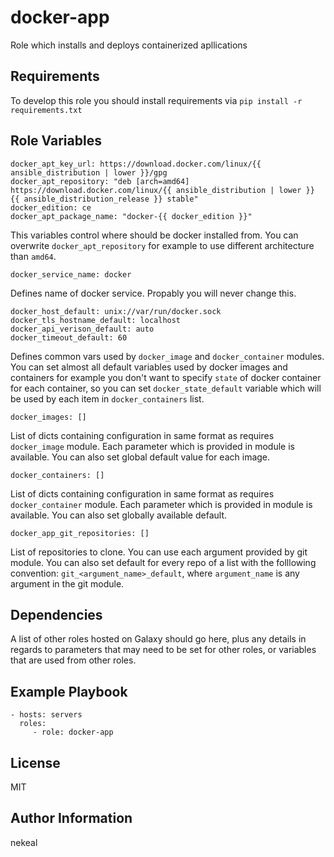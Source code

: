 docker-app
=========

Role which installs and deploys containerized apllications

Requirements
------------

To develop this role you should install requirements via `pip install -r requirements.txt`

Role Variables
--------------
    docker_apt_key_url: https://download.docker.com/linux/{{ ansible_distribution | lower }}/gpg
    docker_apt_repository: "deb [arch=amd64] https://download.docker.com/linux/{{ ansible_distribution | lower }} {{ ansible_distribution_release }} stable"
    docker_edition: ce
    docker_apt_package_name: "docker-{{ docker_edition }}"

This variables control where should be docker installed from. You can overwrite `docker_apt_repository` for example to use different architecture than `amd64`.

    docker_service_name: docker

Defines name of docker service. Propably you will never change this.

    docker_host_default: unix://var/run/docker.sock
    docker_tls_hostname_default: localhost
    docker_api_verison_default: auto
    docker_timeout_default: 60

Defines common vars used by `docker_image` and `docker_container` modules. You can set almost all default variables used by docker images and containers for example you don't want to specify `state` of docker container for each container, so you can set `docker_state_default` variable which will be used by each item in `docker_containers` list.

    docker_images: []

List of dicts containing configuration in same format as requires `docker_image` module. Each parameter which is provided in module is available. You can also set global default value for each image.

    docker_containers: []

List of dicts containing configuration in same format as requires `docker_container` module. Each parameter which is provided in module is available. You can also set globally available default.

    docker_app_git_repositories: []

List of repositories to clone. You can use each argument provided by git module. You can also set default for every repo of a list with the folllowing convention:
`git_<argument_name>_default`, where `argument_name` is any argument in the git module.

Dependencies
------------

A list of other roles hosted on Galaxy should go here, plus any details in regards to parameters that may need to be set for other roles, or variables that are used from other roles.

Example Playbook
----------------

    - hosts: servers
      roles:
         - role: docker-app

License
-------

MIT

Author Information
------------------

nekeal
